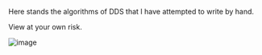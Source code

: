 Here stands the algorithms of DDS that I have attempted to write by hand.

View at your own risk.

![image](https://github.com/user-attachments/assets/f4dc816e-9f65-47ee-82e4-8a3d7be513fb)

